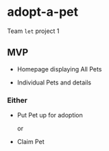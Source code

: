 # adopt-a-pet
Team `let` project 1


## MVP

* Homepage displaying All Pets

* Individual Pets and details

### Either

* Put Pet up for adoption

  or
  
* Claim Pet
